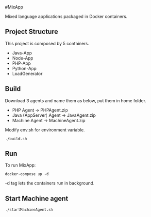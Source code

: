 #MixApp

Mixed language applications packaged in Docker containers.

## Project Structure
This project is composed by 5 containers.
- Java-App
- Node-App
- PHP-App
- Python-App
- LoadGenerator

## Build

Download 3 agents and name them as below, put them in home folder.
- PHP Agent -> PHPAgent.zip
- Java (AppServer) Agent -> JavaAgent.zip
- Machine Agent -> MachineAgent.zip

Modify env.sh for environment variable.

```
./build.sh
```

## Run

To run MixApp:
```
docker-compose up -d
```
-d tag lets the containers run in background.

## Start Machine agent
```
./startMachineAgent.sh
```

